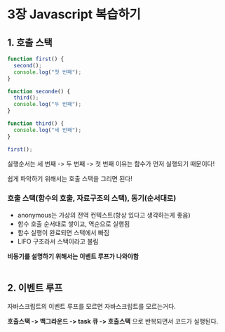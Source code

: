 # 3장 Javascript 복습하기

## 1. 호출 스택

```javascript
function first() {
  second();
  console.log("첫 번째");
}

function seconde() {
  third();
  console.log("두 번째");
}

function third() {
  console.log("세 번째");
}

first();
```

실행순서는 세 번째 -> 두 번째 -> 첫 번째
이유는 함수가 먼저 실행되기 때문이다!

쉽게 파악하기 위해서는 호출 스택을 그리면 된다!

### 호출 스택(함수의 호출, 자료구조의 스택), 동기(순서대로)

- anonymous는 가상의 전역 컨텍스트(항상 있다고 생각하는게 좋음)
- 함수 호출 순서대로 쌓이고, 역순으로 실행됨
- 함수 실행이 완료되면 스택에서 빠짐
- LIFO 구조라서 스택이라고 불림

**비동기를 설명하기 위해서는 이벤트 루프가 나와야함**
<br>
<br>

## 2. 이벤트 루프

자바스크립트의 이벤트 루프를 모르면 자바스크립트를 모르는거다.

**호출스택 -> 백그라운드 -> task 큐 -> 호출스택**
으로 반복되면서 코드가 실행된다.
